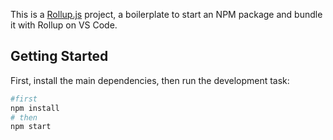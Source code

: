 This is a [Rollup.js](https://rollupjs.org/guide/en/) project, a boilerplate to start an NPM package and bundle it with Rollup on VS Code.

## Getting Started

First, install the main dependencies, then run the development task:

```bash
#first
npm install
# then
npm start
```
